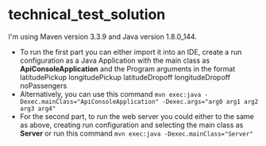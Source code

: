 # technical_test_solution
I'm using Maven version 3.3.9 and Java version 1.8.0_144.

* To run the first part you can either import it into an IDE, create a run configuration as a Java Application with the main class as **ApiConsoleApplication** and the Program arguments in the format latitudePickup longitudePickup latitudeDropoff longitudeDropoff noPassengers
* Alternatively, you can use this command 
    `mvn exec:java -Dexec.mainClass="ApiConsoleApplication" -Dexec.args="arg0 arg1 arg2 arg3 arg4"`
* For the second part, to run the web server you could either to the same as above, creating run configuration and selecting the main class as **Server** or run this command 
  `mvn exec:java -Dexec.mainClass="Server"`
